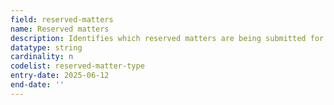 ```yaml
---
field: reserved-matters
name: Reserved matters
description: Identifies which reserved matters are being submitted for approval as part of this application
datatype: string
cardinality: n
codelist: reserved-matter-type
entry-date: 2025-06-12
end-date: ''
---
```

